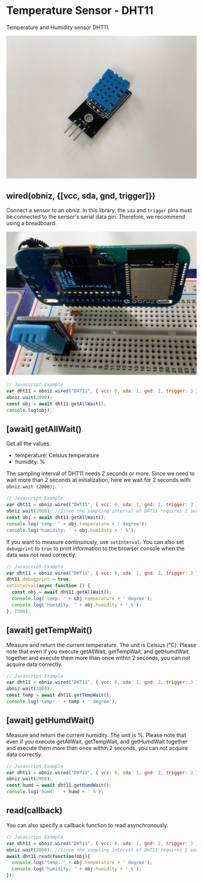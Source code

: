 # Temperature Sensor - DHT11
Temperature and Humidity sensor DHT11.

![](./image.jpg)

## wired(obniz, {[vcc, sda, gnd, trigger]})

Connect a sensor to an obniz.
In this library, the `sda` and `trigger` pins must be connected to the sensor's serial data pin.
Therefore, we recommend using a breadboard.

![](./wired.jpg)

```javascript
// Javascript Example
var dht11 = obniz.wired("DHT11", { vcc: 0, sda: 1, gnd: 2, trigger: 3 });
obniz.wait(2000);
const obj = await dht11.getAllWait();
console.log(obj);
```

## [await] getAllWait()

Get all the values.

- temperature: Celsius temperature
- humidity: %

The sampling interval of DHT11 needs 2 seconds or more.
Since we need to wait more than 2 seconds at initialization, here we wait for 2 seconds with `obniz.wait (2000);`.

```javascript
// Javascript Example
var dht11 = obniz.wired("DHT11", { vcc: 0, sda: 1, gnd: 2, trigger: 3 });
obniz.wait(2000); //Since the sampling interval of DHT11 requires 2 seconds or more, it is necessary to wait 2 seconds or more at initialization as well.
const obj = await dht11.getAllWait();
console.log('temp: ' + obj.temperature + ' degree');
console.log('humidity: ' + obj.humidity + ' %');
```

If you want to measure continuously, use `setInterval`.
You can also set `debugprint` to `true` to print information to the browser console when the data was not read correctly.

```javascript
// Javascript Example
var dht11 = obniz.wired("DHT11", { vcc: 0, sda: 1, gnd: 2, trigger: 3 });
dht11.debugprint = true;
setInterval(async function () {
  const obj = await dht11.getAllWait();
  console.log('temp: ' + obj.temperature + ' degree');
  console.log('humidity: ' + obj.humidity + ' %');
}, 2500);
```

## [await] getTempWait()

Measure and return the current temperature. The unit is Celsius (°C).
Please note that even if you execute getAllWait, getTempWait, and getHumdWait together and execute them more than once within 2 seconds, you can not acquire data correctly.

```javascript
// Javascript Example
var dht11 = obniz.wired("DHT11", { vcc: 0, sda: 1, gnd: 2, trigger: 3 });
obniz.wait(2000);
const temp = await dht11.getTempWait();
console.log('temp: ' + temp + ' degree');
```

## [await] getHumdWait()

Measure and return the current humidity. The unit is %.
Please note that even if you execute getAllWait, getTempWait, and getHumdWait together and execute them more than once within 2 seconds, you can not acquire data correctly.

```javascript
// Javascript Example
var dht11 = obniz.wired("DHT11", { vcc: 0, sda: 1, gnd: 2, trigger: 3 });
obniz.wait(2000);
const humd = await dht11.getHumdWait();
console.log('humd: ' + humd + ' %');
```

## read(callback)

You can also specify a callback function to read asynchronously.

```javascript
// Javascript Example
var dht11 = obniz.wired("DHT11", { vcc: 0, sda: 1, gnd: 2, trigger: 3 });
obniz.wait(2000); //Since the sampling interval of DHT11 requires 2 seconds or more, it is necessary to wait 2 seconds or more at initialization as well.
await dht11.read(function(obj){
  console.log('temp: ' + obj.temperature + ' degree');
  console.log('humidity: ' + obj.humidity + ' %');
});
```
